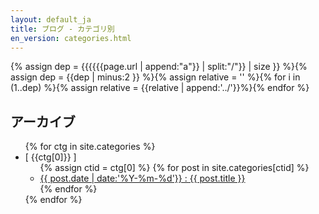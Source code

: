 ```yaml
---
layout: default_ja
title: ブログ - カテゴリ別
en_version: categories.html
---
```

{% assign dep = {{{{{{page.url | append:"a"}} | split:"/"}} | size }} %}{% assign dep = {{dep | minus:2 }} %}{% assign relative = '' %}{% for i in (1..dep) %}{% assign relative = {{relative | append:'../'}}%}{% endfor %}
## アーカイブ
<ul>
{% for ctg in site.categories %}
  <li>
    [ {{ctg[0]}} ]
<ul>
{% assign ctid = ctg[0] %}
{% for post in site.categories[ctid] %}
<li> <a href="{{relative}}{{ post.url | replace_first:'/',''}}">{{ post.date | date:'%Y-%m-%d'}} : {{ post.title }}</a> </li>
{% endfor %}
</ul>
  </li>
{% endfor %}
</ul>
